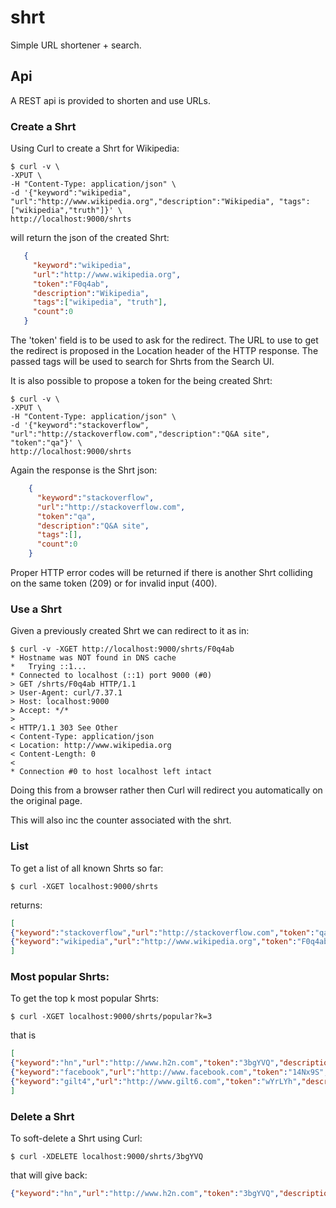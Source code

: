# shrt

Simple URL shortener + search.

## Api

A REST api is provided to shorten and use URLs.

### Create a Shrt

Using Curl to create a Shrt for Wikipedia:

```shell
$ curl -v \
-XPUT \
-H "Content-Type: application/json" \
-d '{"keyword":"wikipedia", "url":"http://www.wikipedia.org","description":"Wikipedia", "tags":["wikipedia","truth"]}' \
http://localhost:9000/shrts
```

will return the json of the created Shrt:

```JSON
   {
     "keyword":"wikipedia",
     "url":"http://www.wikipedia.org",
     "token":"F0q4ab",
     "description":"Wikipedia",
     "tags":["wikipedia", "truth"],
     "count":0
   }
```

The 'token' field is to be used to ask for the redirect. The URL to
use to get the redirect is proposed in the Location header of the HTTP
response. The passed tags will be used to search for Shrts from the
Search UI.

It is also possible to propose a token for the being created Shrt:

```shell
$ curl -v \
-XPUT \
-H "Content-Type: application/json" \
-d '{"keyword":"stackoverflow", "url":"http://stackoverflow.com","description":"Q&A site", "token":"qa"}' \
http://localhost:9000/shrts
```

Again the response is the Shrt json:

```JSON
    {
      "keyword":"stackoverflow",
      "url":"http://stackoverflow.com",
      "token":"qa",
      "description":"Q&A site",
      "tags":[],
      "count":0
    }
```

Proper HTTP error codes will be returned if there is another Shrt
colliding on the same token (209) or for invalid input (400).

### Use a Shrt

Given a previously created Shrt we can redirect to it as in:

```shell
$ curl -v -XGET http://localhost:9000/shrts/F0q4ab
* Hostname was NOT found in DNS cache
*   Trying ::1...
* Connected to localhost (::1) port 9000 (#0)
> GET /shrts/F0q4ab HTTP/1.1
> User-Agent: curl/7.37.1
> Host: localhost:9000
> Accept: */*
>
< HTTP/1.1 303 See Other
< Content-Type: application/json
< Location: http://www.wikipedia.org
< Content-Length: 0
<
* Connection #0 to host localhost left intact
```

Doing this from a browser rather then Curl will redirect you
automatically on the original page.

This will also inc the counter associated with the shrt.

### List

To get a list of all known Shrts so far:

```shell
$ curl -XGET localhost:9000/shrts
```
returns:

```JSON
[
{"keyword":"stackoverflow","url":"http://stackoverflow.com","token":"qa","description":"Q&A site","tags":[""],"count":0},
{"keyword":"wikipedia","url":"http://www.wikipedia.org","token":"F0q4ab","description":"Wikipedia","tags":[""],"count":1}
]
```

### Most popular Shrts:

To get the top k most popular Shrts:

```shell
$ curl -XGET localhost:9000/shrts/popular?k=3
```
that is

```JSON
[
{"keyword":"hn","url":"http://www.h2n.com","token":"3bgYVQ","description":"This is Hacker News!","tags":[""],"count":2},
{"keyword":"facebook","url":"http://www.facebook.com","token":"14Nx9S","description":"This is Facebook!","tags":[""],"count":1},
{"keyword":"gilt4","url":"http://www.gilt6.com","token":"wYrLYh","description":"This is GILT!","tags":[""],"count":1}
]
```

### Delete a Shrt

To soft-delete a Shrt using Curl:

```shell
$ curl -XDELETE localhost:9000/shrts/3bgYVQ
```

that will give back:

```JSON
{"keyword":"hn","url":"http://www.h2n.com","token":"3bgYVQ","description":"This is Hacker News!","tags":[""],"count":2}
```
